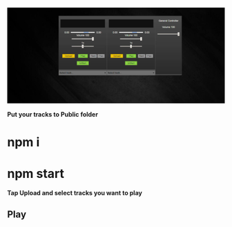 ![alt text](https://raw.githubusercontent.com/VitPet/dj-controller/master/public/dj-controller.png)

**Put your tracks to Public folder**

# npm i
# npm start

**Tap Upload and select tracks you want to play**

## Play
